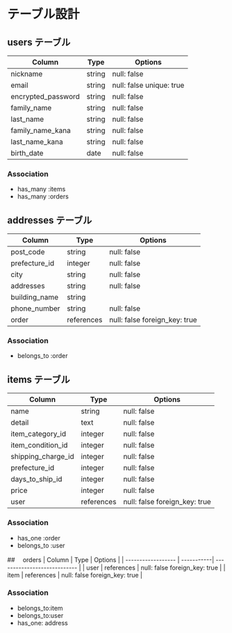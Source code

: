 # テーブル設計

## users テーブル
| Column             | Type       | Options                      |
| ------------------ | -----------| ---------------------------- |
| nickname           | string     | null: false                  |
| email              | string     | null: false  unique: true    |
| encrypted_password | string     | null: false                  |
| family_name        | string     | null: false                  |
| last_name          | string     | null: false                  |
| family_name_kana   | string     | null: false                  |
| last_name_kana     | string     | null: false                  |
| birth_date         | date       | null: false                  |
### Association
- has_many :items
- has_many :orders

## addresses  テーブル
| Column             | Type       | Options                           |
| ------------------ | -----------| --------------------------------- |
| post_code          | string     | null: false                       |
| prefecture_id      | integer    | null: false                       |
| city               | string     | null: false                       |
| addresses          | string     | null: false                       |
| building_name      | string     |                                   |
| phone_number       | string    | null: false                       |
| order              | references | null: false  foreign_key: true   |
### Association
- belongs_to :order 



## items テーブル
| Column               | Type       | Options                         |
| ------------------   | -----------| ------------------------------- |
| name                 | string     | null: false                     |
| detail               | text       | null: false                     |
| item_category_id     | integer    | null: false                     |
| item_condition_id    | integer    | null: false                     |
| shipping_charge_id   | integer    | null: false                     |
| prefecture_id        | integer    | null: false                     |
| days_to_ship_id      | integer    | null: false                     |
| price                | integer    | null: false                     |
| user                 | references | null: false foreign_key: true   |
### Association
- has_one    :order
- belongs_to :user


##　 orders
| Column             | Type       | Options                          |
| ------------------ | -----------| ----------------------------     |
| user               | references | null: false foreign_key: true    |
| item               | references | null: false foreign_key: true     |
### Association
- belongs_to:item
- belongs_to:user
- has_one: address
